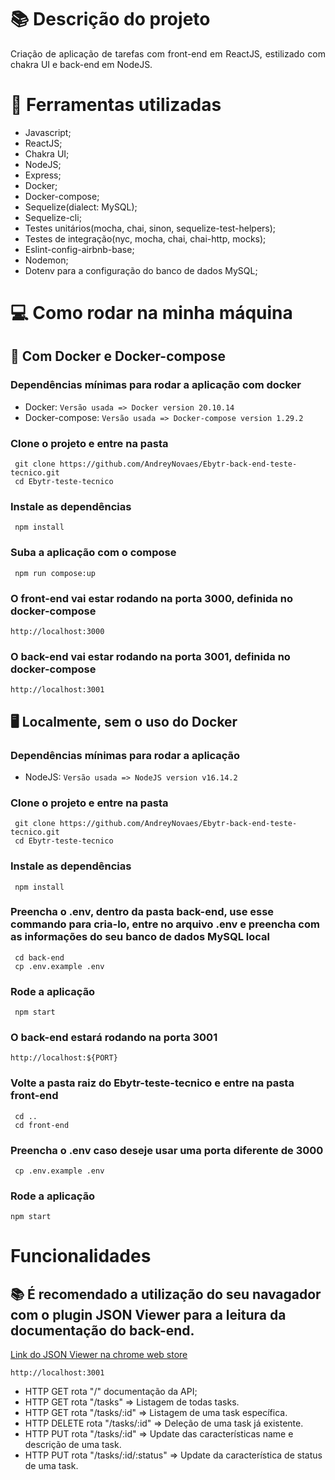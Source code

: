 # :books: Descrição do projeto

<p align="justify">
 Criação de aplicação de tarefas com front-end em ReactJS, estilizado com chakra UI e back-end em NodeJS.
</p>

# :bookmark_tabs: Ferramentas utilizadas 

- Javascript;
- ReactJS;
- Chakra UI;
- NodeJS;
- Express;
- Docker;
- Docker-compose;
- Sequelize(dialect: MySQL);
- Sequelize-cli;
- Testes unitários(mocha, chai, sinon, sequelize-test-helpers);
- Testes de integração(nyc, mocha, chai, chai-http, mocks);
- Eslint-config-airbnb-base;
- Nodemon;
- Dotenv para a configuração do banco de dados MySQL;


# 💻 Como rodar na minha máquina

## 🐳 Com Docker e Docker-compose

### Dependências mínimas para rodar a aplicação com docker
  - Docker: `Versão usada => Docker version 20.10.14`
  - Docker-compose: `Versão usada => Docker-compose version 1.29.2`

### Clone o projeto e entre na pasta
```
 git clone https://github.com/AndreyNovaes/Ebytr-back-end-teste-tecnico.git
 cd Ebytr-teste-tecnico
```
### Instale as dependências
```
 npm install
```
### Suba a aplicação com o compose
```
 npm run compose:up
```
### O front-end vai estar rodando na porta 3000, definida no docker-compose
```
http://localhost:3000
```
### O back-end vai estar rodando na porta 3001, definida no docker-compose
```
http://localhost:3001
```
## :desktop_computer: Localmente, sem o uso do Docker <br>

### Dependências mínimas para rodar a aplicação
  - NodeJS: `Versão usada => NodeJS version v16.14.2`

### Clone o projeto e entre na pasta

```
 git clone https://github.com/AndreyNovaes/Ebytr-back-end-teste-tecnico.git
 cd Ebytr-teste-tecnico
```

### Instale as dependências

```
 npm install
```

### Preencha o .env, dentro da pasta back-end, use esse commando para cria-lo, entre no arquivo .env e preencha com as informações do seu banco de dados MySQL local

```
 cd back-end
 cp .env.example .env
```

### Rode a aplicação

```
 npm start
```

### O back-end estará rodando na porta 3001
```
http://localhost:${PORT}
```

### Volte a pasta raiz do Ebytr-teste-tecnico e entre na pasta front-end
```
 cd ..
 cd front-end
```
### Preencha o .env caso deseje usar uma porta diferente de 3000
```
 cp .env.example .env
```
### Rode a aplicação
```
npm start
```

# Funcionalidades

## 📚 É recomendado a utilização do seu navagador com o plugin JSON Viewer para a leitura da documentação do back-end.
[Link do JSON Viewer na chrome web store](https://chrome.google.com/webstore/detail/json-viewer/gbmdgpbipfallnflgajpaliibnhdgobh?hl=pt-BR)
```
http://localhost:3001
````
- HTTP GET rota "/" documentação da API;
- HTTP GET rota "/tasks" => Listagem de todas tasks. <br>
- HTTP GET rota "/tasks/:id" => Listagem de uma task específica. <br>
- HTTP DELETE rota "/tasks/:id" => Deleção de uma task já existente. <br>
- HTTP PUT rota "/tasks/:id" => Update das características name e descrição de uma task. <br>
- HTTP PUT rota "/tasks/:id/:status" => Update da característica de status de uma task. <br>
